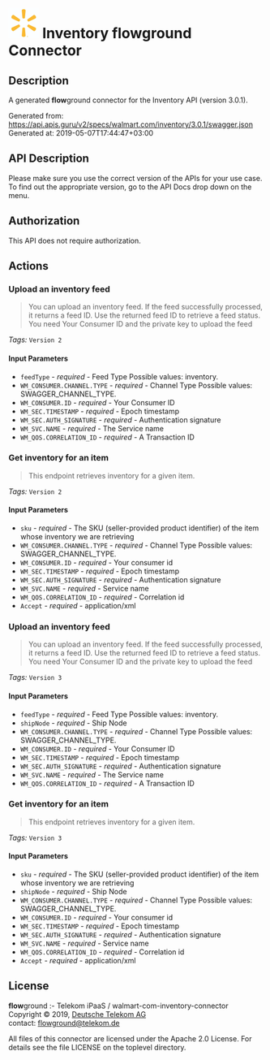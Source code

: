# ![LOGO](logo.png) Inventory **flow**ground Connector

## Description

A generated **flow**ground connector for the Inventory API (version 3.0.1).

Generated from: https://api.apis.guru/v2/specs/walmart.com/inventory/3.0.1/swagger.json<br/>
Generated at: 2019-05-07T17:44:47+03:00

## API Description

Please make sure you use the correct version of the APIs for your use case. To find out the appropriate version, go to the API Docs  drop down on the menu.

## Authorization

This API does not require authorization.

## Actions

### Upload an inventory feed

> You can upload an inventory feed. If the feed successfully processed, it returns a feed ID. Use the returned feed ID to retrieve a feed status. You need Your Consumer ID and the private key to upload the feed

*Tags:* `Version 2`

#### Input Parameters
* `feedType` - _required_ - Feed Type
    Possible values: inventory.
* `WM_CONSUMER.CHANNEL.TYPE` - _required_ - Channel Type
    Possible values: SWAGGER_CHANNEL_TYPE.
* `WM_CONSUMER.ID` - _required_ - Your Consumer ID
* `WM_SEC.TIMESTAMP` - _required_ - Epoch timestamp
* `WM_SEC.AUTH_SIGNATURE` - _required_ - Authentication signature
* `WM_SVC.NAME` - _required_ - The Service name
* `WM_QOS.CORRELATION_ID` - _required_ - A Transaction ID

### Get inventory for an item

> This endpoint retrieves inventory for a given item.

*Tags:* `Version 2`

#### Input Parameters
* `sku` - _required_ - The SKU (seller-provided product identifier) of the item whose inventory we are retrieving
* `WM_CONSUMER.CHANNEL.TYPE` - _required_ - Channel Type
    Possible values: SWAGGER_CHANNEL_TYPE.
* `WM_CONSUMER.ID` - _required_ - Your consumer id
* `WM_SEC.TIMESTAMP` - _required_ - Epoch timestamp
* `WM_SEC.AUTH_SIGNATURE` - _required_ - Authentication signature
* `WM_SVC.NAME` - _required_ - Service name
* `WM_QOS.CORRELATION_ID` - _required_ - Correlation id
* `Accept` - _required_ - application/xml

### Upload an inventory feed

> You can upload an inventory feed. If the feed successfully processed, it returns a feed ID. Use the returned feed ID to retrieve a feed status. You need Your Consumer ID and the private key to upload the feed

*Tags:* `Version 3`

#### Input Parameters
* `feedType` - _required_ - Feed Type
    Possible values: inventory.
* `shipNode` - _required_ - Ship Node
* `WM_CONSUMER.CHANNEL.TYPE` - _required_ - Channel Type
    Possible values: SWAGGER_CHANNEL_TYPE.
* `WM_CONSUMER.ID` - _required_ - Your Consumer ID
* `WM_SEC.TIMESTAMP` - _required_ - Epoch timestamp
* `WM_SEC.AUTH_SIGNATURE` - _required_ - Authentication signature
* `WM_SVC.NAME` - _required_ - The Service name
* `WM_QOS.CORRELATION_ID` - _required_ - A Transaction ID

### Get inventory for an item

> This endpoint retrieves inventory for a given item.

*Tags:* `Version 3`

#### Input Parameters
* `sku` - _required_ - The SKU (seller-provided product identifier) of the item whose inventory we are retrieving
* `shipNode` - _required_ - Ship Node
* `WM_CONSUMER.CHANNEL.TYPE` - _required_ - Channel Type
    Possible values: SWAGGER_CHANNEL_TYPE.
* `WM_CONSUMER.ID` - _required_ - Your consumer id
* `WM_SEC.TIMESTAMP` - _required_ - Epoch timestamp
* `WM_SEC.AUTH_SIGNATURE` - _required_ - Authentication signature
* `WM_SVC.NAME` - _required_ - Service name
* `WM_QOS.CORRELATION_ID` - _required_ - Correlation id
* `Accept` - _required_ - application/xml

## License

**flow**ground :- Telekom iPaaS / walmart-com-inventory-connector<br/>
Copyright © 2019, [Deutsche Telekom AG](https://www.telekom.de)<br/>
contact: flowground@telekom.de

All files of this connector are licensed under the Apache 2.0 License. For details
see the file LICENSE on the toplevel directory.
